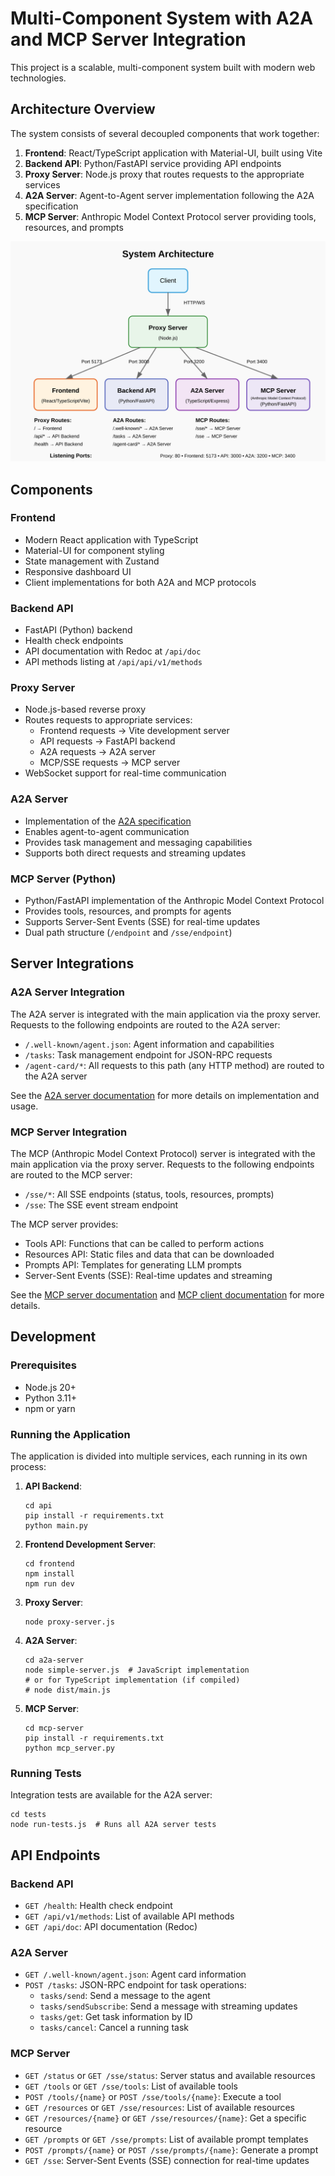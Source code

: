 # Multi-Component System with A2A and MCP Server Integration

This project is a scalable, multi-component system built with modern web technologies.

## Architecture Overview

The system consists of several decoupled components that work together:

1. **Frontend**: React/TypeScript application with Material-UI, built using Vite
2. **Backend API**: Python/FastAPI service providing API endpoints
3. **Proxy Server**: Node.js proxy that routes requests to the appropriate services
4. **A2A Server**: Agent-to-Agent server implementation following the A2A specification
5. **MCP Server**: Anthropic Model Context Protocol server providing tools, resources, and prompts

![Architecture Diagram](./docs/architecture-diagram.svg)

## Components

### Frontend

- Modern React application with TypeScript
- Material-UI for component styling
- State management with Zustand
- Responsive dashboard UI
- Client implementations for both A2A and MCP protocols

### Backend API

- FastAPI (Python) backend
- Health check endpoints
- API documentation with Redoc at `/api/doc`
- API methods listing at `/api/api/v1/methods`

### Proxy Server

- Node.js-based reverse proxy
- Routes requests to appropriate services:
  - Frontend requests → Vite development server
  - API requests → FastAPI backend
  - A2A requests → A2A server
  - MCP/SSE requests → MCP server
- WebSocket support for real-time communication

### A2A Server

- Implementation of the [A2A specification](https://github.com/ai-agents/a2a)
- Enables agent-to-agent communication
- Provides task management and messaging capabilities
- Supports both direct requests and streaming updates

### MCP Server (Python)

- Python/FastAPI implementation of the Anthropic Model Context Protocol
- Provides tools, resources, and prompts for agents
- Supports Server-Sent Events (SSE) for real-time updates
- Dual path structure (`/endpoint` and `/sse/endpoint`)

## Server Integrations

### A2A Server Integration

The A2A server is integrated with the main application via the proxy server. Requests to the following endpoints are routed to the A2A server:

- `/.well-known/agent.json`: Agent information and capabilities
- `/tasks`: Task management endpoint for JSON-RPC requests
- `/agent-card/*`: All requests to this path (any HTTP method) are routed to the A2A server

See the [A2A server documentation](./a2a-server/README.md) for more details on implementation and usage.

### MCP Server Integration

The MCP (Anthropic Model Context Protocol) server is integrated with the main application via the proxy server. Requests to the following endpoints are routed to the MCP server:

- `/sse/*`: All SSE endpoints (status, tools, resources, prompts)
- `/sse`: The SSE event stream endpoint

The MCP server provides:
- Tools API: Functions that can be called to perform actions
- Resources API: Static files and data that can be downloaded
- Prompts API: Templates for generating LLM prompts
- Server-Sent Events (SSE): Real-time updates and streaming

See the [MCP server documentation](./docs/mcp-server.md) and [MCP client documentation](./docs/mcp-client.md) for more details.

## Development

### Prerequisites

- Node.js 20+
- Python 3.11+
- npm or yarn

### Running the Application

The application is divided into multiple services, each running in its own process:

1. **API Backend**:
   ```
   cd api
   pip install -r requirements.txt
   python main.py
   ```

2. **Frontend Development Server**:
   ```
   cd frontend
   npm install
   npm run dev
   ```

3. **Proxy Server**:
   ```
   node proxy-server.js
   ```

4. **A2A Server**:
   ```
   cd a2a-server
   node simple-server.js  # JavaScript implementation
   # or for TypeScript implementation (if compiled)
   # node dist/main.js
   ```

5. **MCP Server**:
   ```
   cd mcp-server
   pip install -r requirements.txt
   python mcp_server.py
   ```

### Running Tests

Integration tests are available for the A2A server:

```
cd tests
node run-tests.js  # Runs all A2A server tests
```

## API Endpoints

### Backend API

- `GET /health`: Health check endpoint
- `GET /api/v1/methods`: List of available API methods
- `GET /api/doc`: API documentation (Redoc)

### A2A Server

- `GET /.well-known/agent.json`: Agent card information
- `POST /tasks`: JSON-RPC endpoint for task operations:
  - `tasks/send`: Send a message to the agent
  - `tasks/sendSubscribe`: Send a message with streaming updates
  - `tasks/get`: Get task information by ID
  - `tasks/cancel`: Cancel a running task

### MCP Server

- `GET /status` or `GET /sse/status`: Server status and available resources
- `GET /tools` or `GET /sse/tools`: List of available tools
- `POST /tools/{name}` or `POST /sse/tools/{name}`: Execute a tool
- `GET /resources` or `GET /sse/resources`: List of available resources
- `GET /resources/{name}` or `GET /sse/resources/{name}`: Get a specific resource
- `GET /prompts` or `GET /sse/prompts`: List of available prompt templates
- `POST /prompts/{name}` or `POST /sse/prompts/{name}`: Generate a prompt
- `GET /sse`: Server-Sent Events (SSE) connection for real-time updates